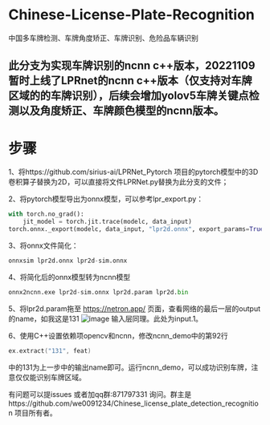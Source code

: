 # Chinese-License-Plate-Recognition
中国多车牌检测、车牌角度矫正、车牌识别、危险品车辆识别

## 此分支为实现车牌识别的ncnn c++版本，20221109暂时上线了LPRnet的ncnn c++版本（仅支持对车牌区域的的车牌识别），后续会增加yolov5车牌关键点检测以及角度矫正、车牌颜色模型的ncnn版本。
# 步骤
1、将https://github.com/sirius-ai/LPRNet_Pytorch 项目的pytorch模型中的3D卷积算子替换为2D，可以直接将文件LPRNet.py替换为此分支的文件；

2、将pytorch模型导出为onnx模型，可以参考lpr_export.py：

```python
with torch.no_grad():
    jit_model = torch.jit.trace(modelc, data_input)
torch.onnx._export(modelc, data_input, "lpr2d.onnx", export_params=True, opset_version=11)
```

3、将onnx文件简化：

```python
onnxsim lpr2d.onnx lpr2d-sim.onnx
```

4、将简化后的onnx模型转为ncnn模型
```python
onnx2ncnn.exe lpr2d-sim.onnx lpr2d.param lpr2d.bin
```

5、将lpr2d.param拖至 https://netron.app/ 页面，查看网络的最后一层的output的name，如我这是131
![image](https://user-images.githubusercontent.com/57164239/200736606-6eec929f-aaea-4e4e-8f34-a4ec5bc40d2a.png)
输入层同理。此处为input.1。

6、使用C++设置依赖项opencv和ncnn，修改ncnn_demo中的第92行
```C++
ex.extract("131", feat)
```
中的131为上一步中的输出name即可。运行ncnn_demo，可以成功识别车牌，注意仅仅能识别车牌区域。

有问题可以提issues 或者加qq群:871797331 询问。群主是https://github.com/we0091234/Chinese_license_plate_detection_recognition 项目所有者。
